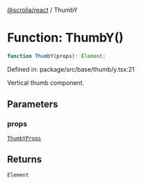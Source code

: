 [@scrolia/react](../README.md) / ThumbY

# Function: ThumbY()

```ts
function ThumbY(props): Element;
```

Defined in: package/src/base/thumb/y.tsx:21

Vertical thumb component.

## Parameters

### props

[`ThumbYProps`](../type-aliases/ThumbYProps.md)

## Returns

`Element`
